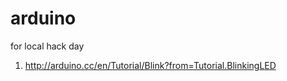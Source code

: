 arduino
=======

for local hack day
1. http://arduino.cc/en/Tutorial/Blink?from=Tutorial.BlinkingLED
